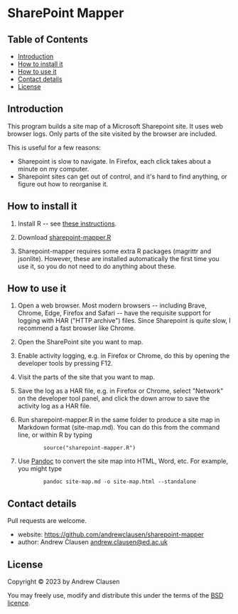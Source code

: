 # SharePoint Mapper

## Table of Contents
- [Introduction](#introduction)
- [How to install it](#how-to-install-it)
- [How to use it](#how-to-use-it)
- [Contact details](#contact-details)
- [License](#licence)


## Introduction

This program builds a site map of a Microsoft Sharepoint site.  It uses
web browser logs.  Only parts of the site visited by the browser are included.

This is useful for a few reasons:

 * Sharepoint is slow to navigate.  In Firefox, each click takes about a minute
   on my computer.
 * Sharepoint sites can get out of control, and it's hard to find anything,
   or figure out how to reorganise it.


## How to install it

1. Install R -- see [these instructions](https://techvidvan.com/tutorials/install-r/).

2. Download [sharepoint-mapper.R](https://github.com/andrewclausen/sharepoint-mapper/blob/main/sharepoint-mapper.R)

3. Sharepoint-mapper requires some extra R packages (magrittr and jsonlite).
   However, these are installed automatically the first time you use it, so
   you do not need to do anything about these.


## How to use it

 1. Open a web browser.  Most modern browsers -- including Brave, Chrome, Edge,
    Firefox and Safari -- have the requisite support for logging with HAR
    ("HTTP archive") files.  Since Sharepoint is quite slow, I recommend a fast
    browser like Chrome.

 2. Open the SharePoint site you want to map.

 3. Enable activity logging, e.g. in Firefox or Chrome, do this by opening the
    developer tools by pressing F12.

 4. Visit the parts of the site that you want to map.

 5. Save the log as a HAR file, e.g. in Firefox or Chrome, select "Network" on
    the developer tool panel, and click the down arrow to save the activity log
    as a HAR file.

 6. Run sharepoint-mapper.R in the same folder to produce a site map in Markdown
    format (site-map.md).  You can do this from the command line, or within
    R by typing

                source("sharepoint-mapper.R")

 7. Use [Pandoc](https://pandoc.org/) to convert the site map into HTML, Word,
    etc.  For example, you might type

                pandoc site-map.md -o site-map.html --standalone


## Contact details

Pull requests are welcome.

 * website: <https://github.com/andrewclausen/sharepoint-mapper>
 * author: Andrew Clausen <andrew.clausen@ed.ac.uk>


## License

Copyright © 2023 by Andrew Clausen

You may freely use, modify and distribute this under the terms of the
[BSD licence](https://opensource.org/license/bsd-2-clause/).

